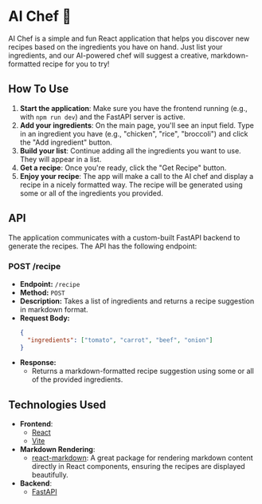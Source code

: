# AI Chef 🍳

AI Chef is a simple and fun React application that helps you discover new recipes based on the ingredients you have on hand. Just list your ingredients, and our AI-powered chef will suggest a creative, markdown-formatted recipe for you to try!

## How To Use

1.  **Start the application**: Make sure you have the frontend running (e.g., with `npm run dev`) and the FastAPI server is active.
2.  **Add your ingredients**: On the main page, you'll see an input field. Type in an ingredient you have (e.g., "chicken", "rice", "broccoli") and click the "Add ingredient" button.
3.  **Build your list**: Continue adding all the ingredients you want to use. They will appear in a list.
4.  **Get a recipe**: Once you're ready, click the "Get Recipe" button.
5.  **Enjoy your recipe**: The app will make a call to the AI chef and display a recipe in a nicely formatted way. The recipe will be generated using some or all of the ingredients you provided.

## API

The application communicates with a custom-built FastAPI backend to generate the recipes. The API has the following endpoint:

### POST /recipe

- **Endpoint:** `/recipe`
- **Method:** `POST`
- **Description:** Takes a list of ingredients and returns a recipe suggestion in markdown format.
- **Request Body:**
  ```json
  {
    "ingredients": ["tomato", "carrot", "beef", "onion"]
  }
  ```
- **Response:**
  - Returns a markdown-formatted recipe suggestion using some or all of the provided ingredients.

## Technologies Used

- **Frontend**:
  - [React](https://react.dev/)
  - [Vite](https://vitejs.dev/)
- **Markdown Rendering**:
  - [react-markdown](https://github.com/remarkjs/react-markdown): A great package for rendering markdown content directly in React components, ensuring the recipes are displayed beautifully.
- **Backend**:
  - [FastAPI](https://fastapi.tiangolo.com/)
